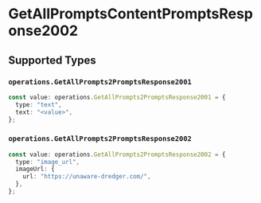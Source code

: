 # GetAllPromptsContentPromptsResponse2002


## Supported Types

### `operations.GetAllPrompts2PromptsResponse2001`

```typescript
const value: operations.GetAllPrompts2PromptsResponse2001 = {
  type: "text",
  text: "<value>",
};
```

### `operations.GetAllPrompts2PromptsResponse2002`

```typescript
const value: operations.GetAllPrompts2PromptsResponse2002 = {
  type: "image_url",
  imageUrl: {
    url: "https://unaware-dredger.com/",
  },
};
```

